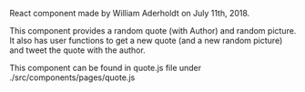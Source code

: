 React component made by William Aderholdt on July 11th, 2018.

This component provides a random quote (with Author) and random picture.  It also has user functions to get a new quote (and a new random picture) and tweet the quote with the author.

This component can be found in quote.js file under ./src/components/pages/quote.js

